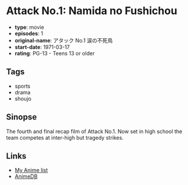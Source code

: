 # Attack No.1: Namida no Fushichou

-   **type**: movie
-   **episodes**: 1
-   **original-name**: アタック No.1 涙の不死鳥
-   **start-date**: 1971-03-17
-   **rating**: PG-13 - Teens 13 or older

## Tags

-   sports
-   drama
-   shoujo

## Sinopse

The fourth and final recap film of Attack No.1. Now set in high school the team competes at inter-high but tragedy strikes.

## Links

-   [My Anime list](https://myanimelist.net/anime/9164/Attack_No1__Namida_no_Fushichou)
-   [AnimeDB](http://anidb.info/perl-bin/animedb.pl?show=anime&aid=7645)
